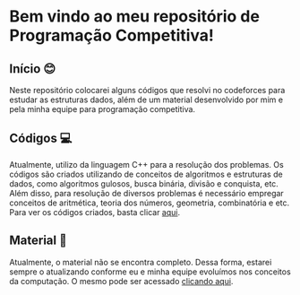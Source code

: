 # Bem vindo ao meu repositório de Programação Competitiva!

## Início :blush:
Neste repositório colocarei alguns códigos que resolvi no codeforces para estudar as estruturas dados, além de um material desenvolvido por mim e pela minha equipe para programação competitiva.

## Códigos :computer:

Atualmente, utilizo da linguagem C++ para a resolução dos problemas. Os códigos são criados utilizando de conceitos de algoritmos e estruturas de dados, como algoritmos gulosos, busca binária, divisão e conquista, etc. Além disso, para resolução de diversos problemas é necessário empregar conceitos de aritmética, teoria dos números, geometria, combinatória e etc. Para ver os códigos criados, basta clicar [aqui](https://github.com/marcosp70/Competitive-Programming/tree/main/codeforces).

## Material :closed_book:
Atualmente, o material não se encontra completo. Dessa forma, estarei sempre o atualizando conforme eu e minha equipe evoluímos nos conceitos da computação. O mesmo pode ser acessado [clicando aqui](https://github.com/marcosp70/Programa-o-Competitiva/blob/main/Guia%20Geral%20-%20Programa%C3%A7%C3%A3o%20Competitiva.pdf).
